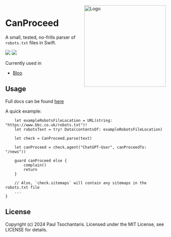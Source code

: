 <img src="https://ptsochantaris.github.io/trailer/CanProceedLogo.webp" alt="Logo" width=256 align="right">

# CanProceed

A small, tested, no-frills parser of `robots.txt` files in Swift.

[![](https://img.shields.io/endpoint?url=https%3A%2F%2Fswiftpackageindex.com%2Fapi%2Fpackages%2Fptsochantaris%2Fcan-proceed%2Fbadge%3Ftype%3Dswift-versions)](https://swiftpackageindex.com/ptsochantaris/can-proceed) [![](https://img.shields.io/endpoint?url=https%3A%2F%2Fswiftpackageindex.com%2Fapi%2Fpackages%2Fptsochantaris%2Fcan-proceed%2Fbadge%3Ftype%3Dplatforms)](https://swiftpackageindex.com/ptsochantaris/can-proceed)

Currently used in
- [Bloo](https://github.com/ptsochantaris/bloo)

## Usage

Full docs can be found [here](https://swiftpackageindex.com/ptsochantaris/can-proceed/1.0.0/documentation/canproceed)

A quick example:
```
    let exampleRobotsFileLocation = URL(string: "https://www.bbc.co.uk/robots.txt")!
    let robotsText = try! Data(contentsOf: exampleRobotsFileLocation)

    let check = CanProceed.parse(text)

    let canProceed = check.agent("ChatGPT-User", canProceedTo: "/news"))
    
    guard canProceed else {
        complain()
        return
    }
    
    // Also, `check.sitemaps` will contain any sitemaps in the robots.txt file
    ...
}
```

## License
Copyright (c) 2024 Paul Tsochantaris. Licensed under the MIT License, see LICENSE for details.
